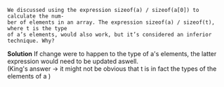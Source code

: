 ```
We discussed using the expression sizeof(a) / sizeof(a[0]) to calculate the num-
ber of elements in an array. The expression sizeof(a) / sizeof(t), where t is the type
of a’s elements, would also work, but it’s considered an inferior technique. Why?
```

**Solution**
If change were to happen to the type of a's elements, the latter expression would need to be updated aswell.  
(King's answer -> it might not be obvious that t is in fact the types of the elements of a )